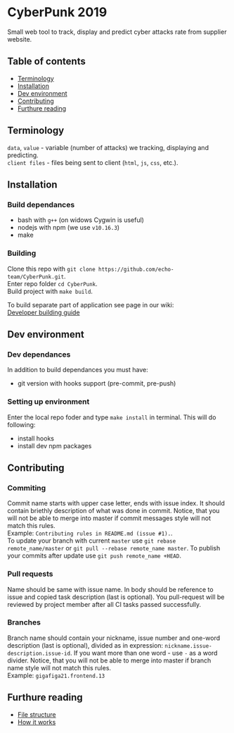 # CyberPunk 2019
Small web tool to track, display and predict cyber attacks rate from supplier website.


## Table of contents
- [Terminology](#terms)
- [Installation](#install)
- [Dev environment](#dev)
- [Contributing](#contrib)
- [Furthure reading](#furthure)


## <a name="terms"></a> Terminology
`data`, `value` - variable (number of attacks) we tracking, displaying and predicting.  
`client files` - files being sent to client (`html`, `js`, `css`, etc.).  

## <a name="install"></a> Installation

### Build dependances
- bash with `g++` (on widows Cygwin is useful)
- nodejs with npm (we use `v10.16.3`)
- make

### Building
Clone this repo with `git clone https://github.com/echo-team/CyberPunk.git`.  
Enter repo folder `cd CyberPunk`.  
Build project with `make build`.  

To build separate part of application see page in our wiki:  
[Developer building guide](https://github.com/echo-team/CyberPunk/wiki/Building)


## <a name="dev"></a> Dev environment

### Dev dependances
In addition to build dependances you must have:
- git version with hooks support (pre-commit, pre-push)

### Setting up environment
Enter the local repo foder and type `make install` in terminal. This will do following:
- install hooks
- install dev npm packages


## <a name="contrib"></a> Contributing

### Commiting
Commit name starts with upper case letter, ends with issue index. It should contain briethly description of what was done in commit. Notice, that you will not be able to merge into master if commit messages style will not match this rules.  
Example: `Contributing rules in README.md (issue #1).`.  
To update your branch with current `master` use `git rebase remote_name/master` or `git pull --rebase remote_name master`. To publish your commits after update use `git push remote_name +HEAD`.

### Pull requests
Name should be same with issue name. In body should be reference to issue and copied task description (last is optional). You pull-request will be reviewed by project member after all CI tasks passed successfully.

### Branches
Branch name should contain your nickname, issue number and one-word description (last is optional), divided as in expression: `nickname.issue-description.issue-id`. If you want more than one word - use `-` as a word divider. Notice, that you will not be able to merge into master if branch name style will not match this rules.  
Example: `gigafiga21.frontend.13`


## <a name="furthure"></a> Furthure reading
 - [File structure](https://github.com/echo-team/CyberPunk/wiki/File-structure)
 - [How it works](https://github.com/echo-team/CyberPunk/wiki/How-it-works)
